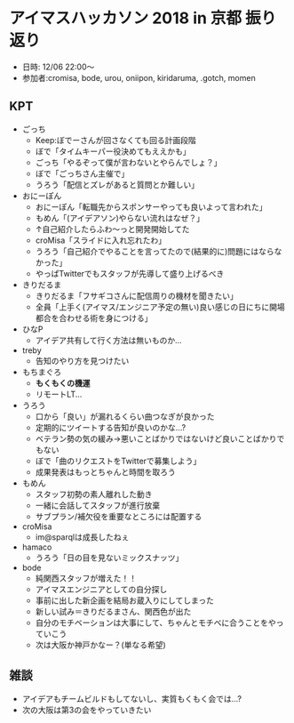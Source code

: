 # アイマスハッカソン 2018 in 京都 振り返り

- 日時: 12/06 22:00～
- 参加者:cromisa, bode, urou, oniipon, kiridaruma, .gotch, momen

## KPT
- ごっち
    - Keep:ぼでーさんが回さなくても回る計画段階
    - ぼで「タイムキーパー役決めてもええかも」
    - ごっち「やるぞって僕が言わないとやらんでしょ？」
    - ぼで「ごっちさん主催で」
    - うろう「配信とズレがあると質問とか難しい」
- おにーぽん
    - おにーぽん「転職先からスポンサーやっても良いよって言われた」
    - もめん「(アイデアソン)やらない流れはなぜ？」
    - ↑自己紹介したらふわ～っと開発開始してた
    - croMisa「スライドに入れ忘れたわ」
    - うろう「自己紹介でやることを言ってたので(結果的に)問題にはならなかった」
    - やっぱTwitterでもスタッフが先導して盛り上げるべき
- きりだるま
    - きりだるま「フサギコさんに配信周りの機材を聞きたい」
    - 全員「上手く(アイマス/エンジニア予定の無い)良い感じの日にちに開場都合を合わせる術を身につける」
- ひなP
    - アイデア共有して行く方法は無いものか...
- treby
    - 告知のやり方を見つけたい
- もちまぐろ
    - **もくもくの機運**
    - リモートLT...
- うろう
    - 口から「良い」が漏れるくらい曲つなぎが良かった
    - 定期的にツイートする告知が良いのかな...?
    - ベテラン勢の気の緩み→悪いことばかりではないけど良いことばかりでもない
    - ぼで「曲のリクエストをTwitterで募集しよう」
    - 成果発表はもっとちゃんと時間を取ろう
- もめん
    - スタッフ初勢の素人離れした動き
    - 一緒に会話してスタッフが進行放棄
    - サブプラン/補欠役を重要なところには配置する
- croMisa
    - im@sparqlは成長したねぇ
- hamaco
    - うろう「日の目を見ないミックスナッツ」
- bode
    - 純関西スタッフが増えた！！
    - アイマスエンジニアとしての自分探し
    - 事前に出した新企画を結局お蔵入りにしてしまった
    - 新しい試み＝きりだるまさん、関西色が出た
    - 自分のモチベーションは大事にして、ちゃんとモチベに合うことをやっていこう
    - 次は大阪か神戸かなー？(単なる希望)

## 雑談
- アイデアもチームビルドもしてないし、実質もくもく会では...?
- 次の大阪は第3の会をやっていきたい